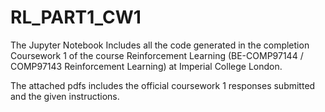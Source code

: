 # RL_PART1_CW1

The Jupyter Notebook Includes all the code generated in the completion
Coursework 1 of the course Reinforcement Learning (BE-COMP97144 / COMP97143 Reinforcement Learning)
at Imperial College London.

The attached pdfs includes the official coursework 1 responses submitted and the given instructions.
